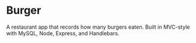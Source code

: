 # Burger
A restaurant app that records how many burgers eaten. Built in MVC-style with MySQL, Node, Express, and Handlebars.
